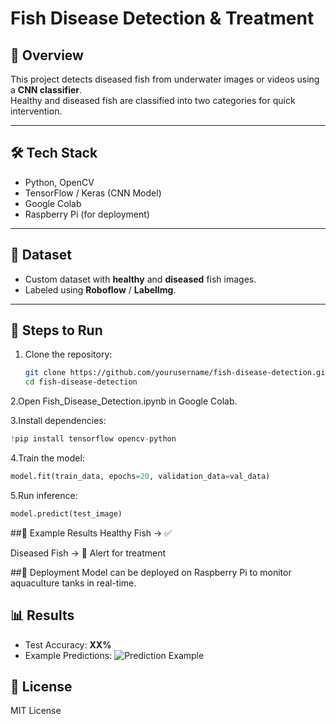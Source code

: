 # Fish Disease Detection & Treatment
## 📌 Overview
This project detects diseased fish from underwater images or videos using a **CNN classifier**.  
Healthy and diseased fish are classified into two categories for quick intervention.

---

## 🛠️ Tech Stack
- Python, OpenCV
- TensorFlow / Keras (CNN Model)
- Google Colab
- Raspberry Pi (for deployment)

---

## 📂 Dataset
- Custom dataset with **healthy** and **diseased** fish images.
- Labeled using **Roboflow** / **LabelImg**.

---

## 🚀 Steps to Run
1. Clone the repository:
   ```bash
   git clone https://github.com/yourusername/fish-disease-detection.git
   cd fish-disease-detection
2.Open Fish_Disease_Detection.ipynb in Google Colab.

3.Install dependencies:

````python
!pip install tensorflow opencv-python
````

4.Train the model:

````python
model.fit(train_data, epochs=20, validation_data=val_data)
````

5.Run inference:

````python
model.predict(test_image)
````

##📸 Example Results
Healthy Fish → ✅

Diseased Fish → 🚨 Alert for treatment

##🤖 Deployment
Model can be deployed on Raspberry Pi to monitor aquaculture tanks in real-time.

## 📊 Results
- Test Accuracy: **XX%**
- Example Predictions:
  ![Prediction Example](example.png)

## 📜 License
MIT License
   
